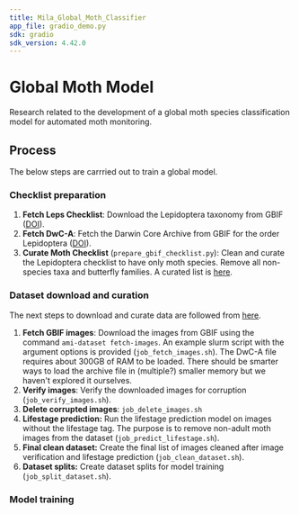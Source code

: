 ```yaml
---
title: Mila_Global_Moth_Classifier
app_file: gradio_demo.py
sdk: gradio
sdk_version: 4.42.0
---
```

# Global Moth Model
Research related to the development of a global moth species classification model for automated moth monitoring.

## Process
The below steps are carrried out to train a global model.  

### Checklist preparation
1. **Fetch Leps Checklist**: Download the Lepidoptera taxonomy from GBIF ([DOI](https://www.gbif.org/occurrence/download/)).
2. **Fetch DwC-A**: Fetch the Darwin Core Archive from GBIF for the order Lepidoptera ([DOI](https://doi.org/10.15468/dl.6j5bzj)). 
3. **Curate Moth Checklist** (`prepare_gbif_checklist.py`): Clean and curate the Lepidoptera checklist to have only moth species. Remove all non-species taxa and butterfly families. A curated list is [here](https://docs.google.com/spreadsheets/d/1E6Zn2hXbHGMMAiPhtDXFO9_hDtl68lG5fx2vg0jyBvg/edit?usp=sharing).

### Dataset download and curation
The next steps to download and curate data are followed from [here](https://github.com/RolnickLab/ami-ml/tree/main/src/dataset_tools).

1. **Fetch GBIF images**: Download the images from GBIF using the command `ami-dataset fetch-images`. An example slurm script with the argument options is provided (`job_fetch_images.sh`). The DwC-A file requires about 300GB of RAM to be loaded. There should be smarter ways to load the archive file in (multiple?) smaller memory but we haven't explored it ourselves.
2. **Verify images**: Verify the downloaded images for corruption (`job_verify_images.sh`).
3. **Delete corrupted images**: `job_delete_images.sh`
4. **Lifestage prediction:** Run the lifestage prediction model on images without the lifestage tag. The purpose is to remove non-adult moth images from the dataset (`job_predict_lifestage.sh`).
5. **Final clean dataset:** Create the final list of images cleaned after image verification and lifestage prediction (`job_clean_dataset.sh`).
6. **Dataset splits:** Create dataset splits for model training (`job_split_dataset.sh`).

### Model training